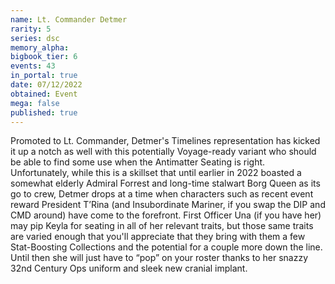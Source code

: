 ```yaml
---
name: Lt. Commander Detmer
rarity: 5
series: dsc
memory_alpha:
bigbook_tier: 6
events: 43
in_portal: true
date: 07/12/2022
obtained: Event
mega: false
published: true
---
```


Promoted to Lt. Commander, Detmer's Timelines representation has kicked it up a notch as well with this potentially Voyage-ready variant who should be able to find some use when the Antimatter Seating is right. Unfortunately, while this is a skillset that until earlier in 2022 boasted a somewhat elderly Admiral Forrest and long-time stalwart Borg Queen as its go to crew, Detmer drops at a time when characters such as recent event reward President T’Rina (and Insubordinate Mariner, if you swap the DIP and CMD around) have come to the forefront. First Officer Una (if you have her) may pip Keyla for seating in all of her relevant traits, but those same traits are varied enough that you'll appreciate that they bring with them a few Stat-Boosting Collections and the potential for a couple more down the line. Until then she will just have to “pop” on your roster thanks to her snazzy 32nd Century Ops uniform and sleek new cranial implant.
